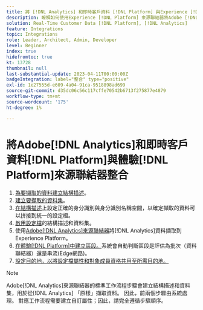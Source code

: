 ```yaml
---
title: 將 [!DNL Analytics] 和即時客戶資料 [!DNL Platform] 與Experience [!DNL Platform] 來源聯結器教學課程整合
description: 瞭解如何使用Experience [!DNL Platform] 來源聯結器將Adobe [!DNL Analytics] 與即時客戶資料 [!DNL Platform] 整合。
solution: Real-Time Customer Data [!DNL Platform], [!DNL Analytics]
feature: Integrations
topic: Integrations
role: Leader, Architect, Admin, Developer
level: Beginner
index: true
hidefromtoc: true
kt: 13728
thumbnail: null
last-substantial-update: 2023-04-11T00:00:00Z
badgeIntegration: label="整合" type="positive"
exl-id: 1e27555d-e609-4a04-91ca-9518898ad699
source-git-commit: d35dc06c56c117cffe70542b6713f275877e4879
workflow-type: tm+mt
source-wordcount: '175'
ht-degree: 1%

---
```


# 將Adobe[!DNL Analytics]和即時客戶資料[!DNL Platform]與體驗[!DNL Platform]來源聯結器整合

<ol>
    <li><a href="https://experienceleague.adobe.com/zh-hant?lang=en#dashboard/learning" _target="_blank" rel="noopener noreferrer">為要擷取的資料建立結構描述</a>。</li>
    <li><a href="https://experienceleague.adobe.com/docs/platform-learn/tutorials/data-ingestion/create-datasets-and-ingest-data.html?lang=zh-Hant" _target="_blank" rel="noopener noreferrer">建立要擷取的資料集</a>。</a></li>
    <li><a href="https://experienceleague.adobe.com/docs/platform-learn/tutorials/identities/label-ingest-and-verify-identity-data.html?lang=zh-Hant" _target="_blank" rel="noopener noreferrer">在結構描述</a>上設定正確的身分識別與身分識別名稱空間，以確定擷取的資料可以拼接到統一的設定檔。</li> 
    <li><a href="https://experienceleague.adobe.com/docs/platform-learn/tutorials/profiles/bring-data-into-the-real-time-customer-profile.html?lang=zh-Hant" _target="_blank" rel="noopener noreferrer">啟用設定檔</a>的結構描述和資料集。</li>
    <li>使用<a href="https://experienceleague.adobe.com/docs/platform-learn/tutorials/sources/ingest-data-from-adobe-analytics.html?lang=zh-Hant" _target="_blank" rel="noopener noreferrer">Adobe[!DNL Analytics]來源聯結器</a>將[!DNL Analytics]資料擷取到Experience Platform。</li>
    <li><a href="https://experienceleague.adobe.com/docs/platform-learn/tutorials/audiences/create-audiences.html?lang=zh-Hant" _target="_blank" rel="noopener noreferrer">在體驗[!DNL Platform]中建立區段。</a>系統會自動判斷區段是評估為批次（資料聯結器）還是串流(Edge網路)。</li>
    <li><a href="https://experienceleague.adobe.com/docs/platform-learn/tutorials/destinations/create-destinations-and-activate-data.html?lang=zh-Hant" _target="_blank" rel="noopener noreferrer">設定目的地，以將設定檔屬性和對象成員資格共用至所需目的地。</a></li>   
</ol>

>[!NOTE]
>
>Adobe[!DNL Analytics]來源聯結器的標準工作流程步驟會建立結構描述和資料集，用於從[!DNL Analytics] 「原樣」擷取資料。 因此，前兩個步驟由系統處理。 對應工作流程需要建立自訂屬性；因此，請完全遵循步驟順序。
